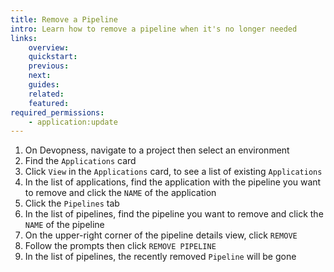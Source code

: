 ```yaml
---
title: Remove a Pipeline
intro: Learn how to remove a pipeline when it's no longer needed
links:
    overview:
    quickstart:
    previous:
    next:
    guides:
    related:
    featured:
required_permissions:
    - application:update
---
```


1. On Devopness, navigate to a project then select an environment
1. Find the `Applications` card
1. Click `View` in the `Applications` card, to see a list of existing `Applications`
1. In the list of applications, find the application with the pipeline you want to remove and click the `NAME` of the application
1. Click the `Pipelines` tab
1. In the list of pipelines, find the pipeline you want to remove and click the `NAME` of the pipeline
1. On the upper-right corner of the pipeline details view, click `REMOVE`
1. Follow the prompts then click `REMOVE PIPELINE`
1. In the list of pipelines, the recently removed `Pipeline` will be gone
